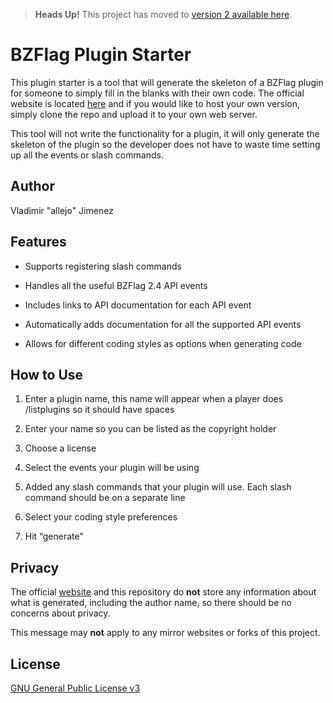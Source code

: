 > **Heads Up!** This project has moved to [version 2 available here](https://github.com/allejo/bzflagPluginStarter2).

BZFlag Plugin Starter
=====================

This plugin starter is a tool that will generate the skeleton of a BZFlag plugin for someone to simply fill in the blanks with their own code. The official website is located [here](http://allejo.me/misc/bzflag-plugin-starter/) and if you would like to host your own version, simply clone the repo and upload it to your own web server.

This tool will not write the functionality for a plugin, it will only generate the skeleton of the plugin so the developer does not have to waste time setting up all the events or slash commands.

Author
------

Vladimir "allejo" Jimenez

Features
--------

-   Supports registering slash commands

-   Handles all the useful BZFlag 2.4 API events

-   Includes links to API documentation for each API event

-   Automatically adds documentation for all the supported API events

-   Allows for different coding styles as options when generating code

How to Use
----------

1.  Enter a plugin name, this name will appear when a player does /listplugins so it should have spaces

2.  Enter your name so you can be listed as the copyright holder

3.  Choose a license

4.  Select the events your plugin will be using

5.  Added any slash commands that your plugin will use. Each slash command should be on a separate line

6.  Select your coding style preferences

7.  Hit “generate"

Privacy
-------

The official [website](http://allejo.me/misc/bzflag-plugin-starter/) and this repository do **not** store any information about what is generated, including the author name, so there should be no concerns about privacy.

This message may **not** apply to any mirror websites or forks of this project.

License
-------

[GNU General Public License v3](https://github.com/allejo/bzflagPluginStarter/blob/master/LICENSE.md)
